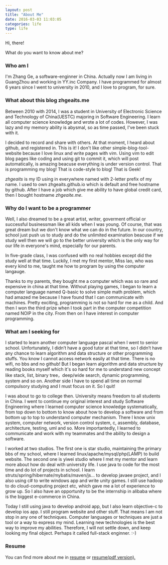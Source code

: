 ```yaml
---
layout: post
title: "About Me"
date: 2016-03-03 11:03:05
categories: life
type: life
---
```


Hi, there!

What do you want to know about me?

### Who am I

I'm Zhang Ge, a software-enginner in China. Actually now I am living in GuangZhou and working in YY.inc Company. I have programmed for almost 6 years since I went to university in 2010, and I love to program, for sure.

### What about this blog zhgeaits.me

Between 2010 with 2014, I was a student in University of Electronic Science and Technology of China(UESTC) majoring in Software Engineering. I learn all computer science knowledge and wrote a lot of codes. However, I was lazy and my memory ability is abysmal, so as time passed, I've been stuck with it.

I decided to record and share with others. At that moment, I heard about github, and registered in. This is it! I don't like other simple-blog-tool-website because I love linux and write pages with vim. Using vim to edit blog pages like coding and using git to commit it, which will post automatically, is amazing beacuse everything is under version control. That is programming my blog! That is code-style to blog! That is Geek!

_zhgeaits_ is my ID using in everywhere named with 2-letter prefix of my name. I used to own zhgeaits.github.io which is default and free hostname by github. After I have a job which give me ability to have global credit card, then I bought hostname _zhgeaite.me_.

### Why do I want to be a programmer

Well, I also dreamed to be a great artist, writer, goverment official or successful businessman like all kids when I was young. Of course, that was great dream but we don't know what we can do in the future. In our country, school just push us to study and do the unlimited examination beacuse if we study well then we will go to the better university which is the only way for our life in everyone's mind, especially for our parents.

In five-grade class, I was confused with no real hobbies except did the study well at that time. Luckily, I met my first mentor, Miss lao, who was every kind to me, taught me how to program by using the computer langauge.

Thanks to my parents, they bought me a computer which was so rare and expensive in china at that time. Without playing games, I began to learn a computer language named Q-basic to solve simple math problem, which had amazed me because I have found that I can communicate with machines. Pretty exciting, programming is not so hard for me as a child. And then I won the third prize when I took part in the computer competition named NOIP in the city. From then on I have interest in computer programming.

### What am I seeking for

I started to learn another computer language pascal when I went to senior school. Unfortunately, I didn’t have a good tutor at that time, so I didn’t have any chance to learn algorithm and data structure or other programming stuffs. You know I cannot access network easily at that time. There is no wifi, no bbs and no github! But I began learn algorithm and data structure by reading books myself which it's so hard for me to understand new concept like stack, list, binary tree，deep/wide search, dynamic programming, system and so on. Another side I have to spend all time on normal compulsory studying and I must focus on it. So I quit!

I was about to go to college then. University means freedom to all students in China. I went to continue my original interest and study Software Engineering where I learned computer science knowledge systematically, from top down to bottom to know about how to develop a software and from bottom up to top to understand computer mechanism. There I know unix system, computer network, version control system, c, assembly, database, architecture, testing, uml and so. More importantedly, I learned to communicate and work with my teammates and the ability to design a software. 

I worked at two studios. The first one is star studio, maintaining the primary bbs of my school, where I learned linux/apache/mysql/php(LAMP) to build website. The second one is yiwei studio where I met my mentor and learn more about how do deal with university life. I use java to code for the most time and do lot of projects in school. I learn struts/spring/hibernate/mybatis/maven/js... to develop javaee project, and I also using c# to write windows app and write unity games. I still use hadoop to do cloud-computing project etc, which gave me a lot of experience to grow up. So I also have an opportunity to be the internship in alibaba where is the biggest e-commerce in China.

Today I still using java to develop android app, but I also learn objective-c to develop ios app. I still program website and other stuff. That means I am not stop in any one of techniques. Computer languages or techniques are just a tool or a way to express my mind. Learning new technologies is the best way to improve my abilities. Therefore, I will not settle down, and keep looking my final object. Perhaps it called full-stack enginner. :-)

### Resume

You can find more about me in [resume](http://zhgeaits.me/life/2016/03/02/resume.html "resume markdown") or [resume(pdf version).](http://zhgeaits.me/zhangge-resume.pdf "resume pdf") 
